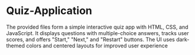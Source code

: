# Quiz-Application
The provided files form a simple interactive quiz app with HTML, CSS, and JavaScript. It displays questions with multiple-choice answers, tracks user scores, and offers "Start," "Next," and "Restart" buttons. The UI uses dark-themed colors and centered layouts for improved user experience
